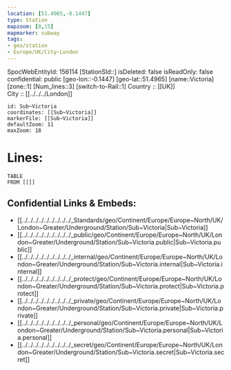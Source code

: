 ```yaml
---
location: [51.4965,-0.1447] 
type: Station 
mapzoom: [8,15] 
mapmarker: subway 
tags:
- geo/station
- Europe/UK/City~London
---
```

SpocWebEntityId: 156114
[StationSId::] 
isDeleted: false
isReadOnly: false
confidential: public
[geo-lon::-0.1447] 
[geo-lat::51.4965] 
[name::Victoria] 
[zone::1] 
[Num_lines::3] 
[switch-to-Rail::1] 
Country :: [[UK]]  
City :: [[../../../London]]  


```leaflet
id: Sub~Victoria
coordinates: [[Sub~Victoria]] 
markerFile: [[Sub~Victoria]] 
defaultZoom: 11 
maxZoom: 18
```


# Lines: 
```dataview
TABLE 
FROM [[]] 
```

## Confidential Links & Embeds: 
- [[../../../../../../../../../_Standards/geo/Continent/Europe/Europe~North/UK/London~Greater/Underground/Station/Sub~Victoria|Sub~Victoria]] 
- [[../../../../../../../../../_public/geo/Continent/Europe/Europe~North/UK/London~Greater/Underground/Station/Sub~Victoria.public|Sub~Victoria.public]] 
- [[../../../../../../../../../_internal/geo/Continent/Europe/Europe~North/UK/London~Greater/Underground/Station/Sub~Victoria.internal|Sub~Victoria.internal]] 
- [[../../../../../../../../../_protect/geo/Continent/Europe/Europe~North/UK/London~Greater/Underground/Station/Sub~Victoria.protect|Sub~Victoria.protect]] 
- [[../../../../../../../../../_private/geo/Continent/Europe/Europe~North/UK/London~Greater/Underground/Station/Sub~Victoria.private|Sub~Victoria.private]] 
- [[../../../../../../../../../_personal/geo/Continent/Europe/Europe~North/UK/London~Greater/Underground/Station/Sub~Victoria.personal|Sub~Victoria.personal]] 
- [[../../../../../../../../../_secret/geo/Continent/Europe/Europe~North/UK/London~Greater/Underground/Station/Sub~Victoria.secret|Sub~Victoria.secret]] 
